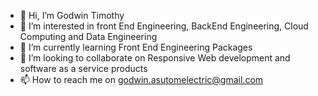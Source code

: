 - 👋 Hi, I’m Godwin Timothy
- 👀 I’m interested in front End Engineering, BackEnd Engineering, Cloud Computing and Data Engineering
- 🌱 I’m currently learning Front End Engineering Packages
- 💞️ I’m looking to collaborate on Responsive Web development and software as a service products
- 📫 How to reach me on godwin.asutomelectric@gmail.com

<!---
PrimeConsultant/PrimeConsultant is a ✨ special ✨ repository because its `README.md` (this file) appears on your GitHub profile.
You can click the Preview link to take a look at your changes.
--->

